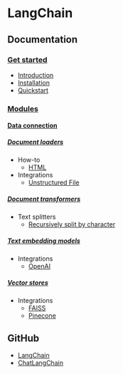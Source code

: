 # LangChain

## Documentation
### [Get started](https://python.langchain.com/docs/get_started)
* [Introduction](https://python.langchain.com/docs/get_started/introduction)
* [Installation](https://python.langchain.com/docs/get_started/installation)
* [Quickstart](https://python.langchain.com/docs/get_started/quickstart)

### [Modules](https://python.langchain.com/docs/modules/)
#### [Data connection](https://python.langchain.com/docs/modules/data_connection/)
##### [Document loaders](https://python.langchain.com/docs/modules/data_connection/document_loaders/)
* How-to
  * [HTML](https://python.langchain.com/docs/modules/data_connection/document_loaders/how_to/html)
* Integrations
  * [Unstructured File](https://python.langchain.com/docs/modules/data_connection/document_loaders/integrations/unstructured_file)

##### [Document transformers](https://python.langchain.com/docs/modules/data_connection/document_transformers/)
* Text splitters
  * [Recursively split by character](https://python.langchain.com/docs/modules/data_connection/document_transformers/text_splitters/recursive_text_splitter)

##### [Text embedding models](https://python.langchain.com/docs/modules/data_connection/text_embedding/)
* Integrations
  * [OpenAI](https://python.langchain.com/docs/modules/data_connection/text_embedding/integrations/openai)

##### [Vector stores](https://python.langchain.com/docs/modules/data_connection/vectorstores/)
* Integrations
  * [FAISS](https://python.langchain.com/docs/modules/data_connection/vectorstores/integrations/faiss)
  * [Pinecone](https://python.langchain.com/docs/modules/data_connection/vectorstores/integrations/pinecone)

## GitHub

* [LangChain](https://github.com/hwchase17/langchain)
* [ChatLangChain](https://github.com/hwchase17/chat-langchain)
